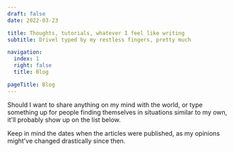 ```yaml
---
draft: false
date: 2022-03-23

title: Thoughts, tutorials, whatever I feel like writing
subtitle: Drivel typed by my restless fingers, pretty much

navigation:
  index: 1
  right: false
  title: Blog

pageTitle: Blog
---
```


Should I want to share anything on my mind with the world, or type something up
for people finding themselves in situations similar to my own, it'll probably
show up on the list below.

Keep in mind the dates when the articles were published, as my opinions might've
changed drastically since then.
